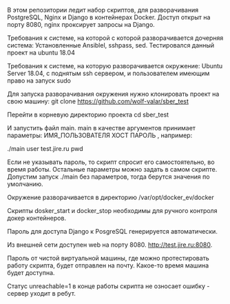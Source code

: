 В этом репозитории ледит набор скриптов, для разворачивания PostgreSQL, Nginx и Django в контейнерах Docker. Доступ открыт на порту 8080, nginx проксирует запросы на Django.

Требования к системе, на которой с которой разворачивается дочерняя система:
Установленные Ansiblel, sshpass, sed. Тестировался данный проект на ubuntu 18.04

Требования к системе, на которую разворачивается окружение: Ubuntu Server 18.04, с поднятым ssh сервером, и пользователем имеющим право на запуск sudo

Для запуска разворачивания окружения нужно клонировать проект на свою машину:
git clone https://github.com/wolf-valar/sber_test

Перейти в корневую директорию проекта 
cd sber_test

И запустить файл main. main в качестве аргументов принимает параметры: ИМЯ_ПОЛЬЗОВАТЕЛЯ ХОСТ ПАРОЛЬ , например:
  
  ./main user test.jire.ru pwd

Если не указывать пароль, то скрипт спросит его самостоятельно, во время работы. Остальные параметры можно задать в самом скрипте.
Допустим запуск ./main без параметров, тогда берутся значения по умолчанию.

Окружение разворачивается в директорию /var/opt/docker_ev/docker

Скрипты dosker_start и docker_stop необходимы для ручного контроля докер контейнеров.

Пароль для доступа Django к PosgreSQL генерируется автоматически.

Из внешней сети доступен web на порту 8080. http://test.jire.ru:8080.

Пароль от чистой виртуальной машины, где можно протестировать работу скрипта,  будет отправлен на почту. Какое-то время машина будет доступна.

Статус unreachable=1 в конце работы скрипта не озносает ошибку - сервер уходит в ребут.

